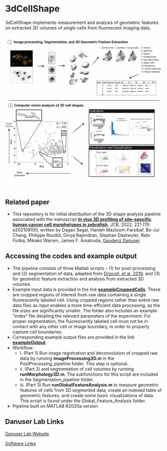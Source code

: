 # 3dCellShape
3dCellShape implements measurement and analysis of geometric features on extracted 3D volumes of single cells from fluorescent imaging data.

![Alt Text](doc/readme_pic.jpg?raw=true)

## Related paper
- This repository is for initial distribution of the 3D shape analysis pipeline associated with the manuscript [**In vivo 3D profiling of site-specific human cancer cell morphotypes in zebrafish**](https://doi.org/10.1083/jcb.202109100), *JCB*, 2022, 221 (11): e202109100, written by Dagan Segal, Hanieh Mazloom-Farsibaf, Bo-Jui Chang, Philippe Roudot, Divya Rajendran, Stephan Daetwyler, Reto Fiolka, Mikako Warren, James F. Amatruda, [Gaudenz Danuser](https://www.danuserlab-utsw.org/).

## Accessing the codes and example output
- The pipeline consists of three Matlab scripts – (1) for post-processing and (2) segmentation of data, adapted from [Driscoll, et al, 2019](https://www.nature.com/articles/s41592-019-0539-z), and (3) for geometric feature extraction and analysis from extracted 3D volumes. 
- Example input data is provided in the link [**exampleCroppedCells**](https://cloud.biohpc.swmed.edu/index.php/s/yjbFjpYy9GKn3No). These are cropped regions of interest from raw data containing a single fluorescently labeled cell. Using cropped regions rather than entire raw data files as input enables a more time-efficient data processing, as the file sizes are significantly smaller. The folder also includes an example “index” file detailing the relevant parameters of the experiment.  For proper segmentation, the fluorescently labeled cell must not be in contact with any other cell or image boundary, in order to properly capture cell boundaries. 
- Corresponding example output files are provided in the link [**exampleOutput**](https://cloud.biohpc.swmed.edu/index.php/s/5LsbK4Q3axfdrEs). 
- Workflow:
	- i.	(Part 1) Run image registration and deconvolution of cropped raw data by running **imageProcessing3D.m** in the PostProcessing_pipeline folder. This step is optional. 
	- ii.	(Part 2) and segmentation of cell volumes by running **runMorphology3D.m**. The subfunctions for this script are included in the Segmentation_pipeline folder. 
	- iii.	(Part 3) Run **runGlobalFeatureAnalysis.m** to measure geometric features of cells from 3D segmented data, create an indexed table of geometric features, and create some basic visualizations of data. This script is found under the Global_Feature_Analysis folder. 
- Pipeline built on MATLAB R2020a version

## Danuser Lab Links
[Danuser Lab Website](https://www.danuserlab-utsw.org/)

[Software Links](https://github.com/DanuserLab/)
